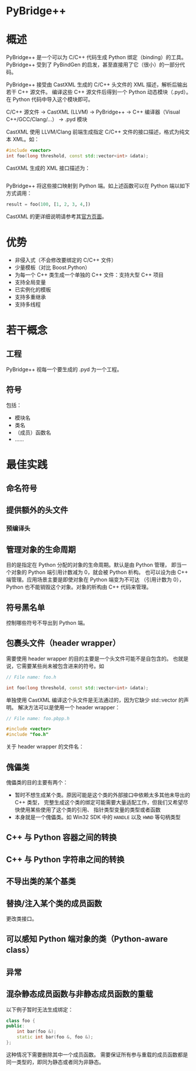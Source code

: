 PyBridge++
===

# 概述

PyBridge++ 是一个可以为 C/C++ 代码生成 Python 绑定（binding）的工具。
PyBridge++ 受到了 PyBindGen 的启发，甚至直接用了它（很小）的一部分代码。

PyBridge++ 接受由 CastXML 生成的 C/C++ 头文件的 XML 描述，解析后输出若干 C++ 源文件。
编译这些 C++ 源文件后得到一个 Python 动态模块（.pyd）。
在 Python 代码中导入这个模块即可。

C/C++ 源文件 → CastXML (LLVM) → PyBridge++ → C++ 编译器（Visual C++/GCC/Clang/...） → .pyd 模块

CastXML 使用 LLVM/Clang 前端生成指定 C/C++ 文件的接口描述，格式为纯文本 XML。如：

```C++
#include <vector>
int foo(long threshold, const std::vector<int> &data);
```

CastXML 生成的 XML 接口描述为：

```XML
```

PyBridge++ 将这些接口映射到 Python 端。如上述函数可以在 Python 端以如下方式调用：

```Python
result = foo(100, [1, 2, 3, 4,])
```

CastXML 的更详细说明请参考其[官方页面](https://github.com/CastXML/CastXML)。

# 优势

* 非侵入式（不会修改要绑定的 C/C++ 文件）
* 少量模板（对比 Boost.Python）
* 为每一个 C++ 类生成一个单独的 C++ 文件：支持大型 C++ 项目
* 支持全局变量
* 已实例化的模板
* 支持多重继承
* 支持多线程

# 若干概念

## 工程

PyBridge++ 视每一个要生成的 .pyd 为一个工程。

## 符号

包括：
* 模块名
* 类名
* （成员）函数名
* ……

# 最佳实践

## 命名符号

## 提供额外的头文件

### 预编译头

## 管理对象的生命周期

目的是指定在 Python 分配的对象的生命周期。默认是由 Python 管理，
即当一个对象的 Python 端引用计数减为 0，就会被 Python 析构。
也可以设为由 C++ 端管理。应用场景主要是即使对象在 Python 端变为不可达
（引用计数为 0），Python 也不能销毁这个对象。对象的析构由 C++ 代码来管理。

## 符号黑名单

控制哪些符号不导出到 Python 端。

## 包裹头文件（header wrapper）

需要使用 header wrapper 的目的主要是一个头文件可能不是自包含的。
也就是说，它需要某些尚未被包含进来的符号。如

```C++
// File name: foo.h

int foo(long threshold, const std::vector<int> &data);
```

单独使用 CastXML 编译这个头文件是无法通过的，因为它缺少 std::vector<int> 的声明。
解决方法可以是使用一个 header wrapper：

```C++
// File name: foo.pbpp.h

#include <vector>
#include "foo.h"
```

关于 header wrapper 的文件名：

## 傀儡类

傀儡类的目的主要有两个：
* 暂时不想生成某个类。原因可能是这个类的外部接口中依赖太多其他未导出的 C++ 类型，
完整生成这个类的绑定可能需要大量适配工作，但我们又希望尽快使用某些使用了这个类的引用、
指针类型变量的类型或者函数
* 本身就是一个傀儡类。如 Win32 SDK 中的 `HANDLE` 以及 `HWND` 等句柄类型

## C++ 与 Python 容器之间的转换

## C++ 与 Python 字符串之间的转换

## 不导出类的某个基类

## 替换/注入某个类的成员函数

更改类接口。

## 可以感知 Python 端对象的类（Python-aware class）

## 异常

## 混杂静态成员函数与非静态成员函数的重载

以下例子暂时无法生成绑定：
```C++
class foo {
public:
    int bar(foo &);
    static int bar(foo &, foo &);
};
```
这种情况下需要删除其中一个成员函数。
需要保证所有参与重载的成员函数都是同一类型的，即同为静态或者同为非静态。
